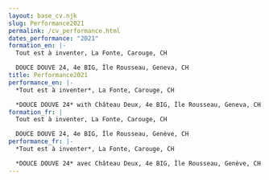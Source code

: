 ```yaml
---
layout: base_cv.njk
slug: Performance2021
permalink: /cv_performance.html
dates_performance: "2021"
formation_en: |-
  Tout est à inventer, La Fonte, Carouge, CH

  DOUCE DOUVE 24, 4e BIG, Île Rousseau, Geneva, CH
title: Performance2021
performance_en: |-
  *Tout est à inventer*, La Fonte, Carouge, CH

  *DOUCE DOUVE 24* with Château Deux, 4e BIG, Île Rousseau, Geneva, CH
formation_fr: |
  Tout est à inventer, La Fonte, Carouge, CH

  DOUCE DOUVE 24, 4e BIG, Île Rousseau, Genève, CH
performance_fr: |-
  *Tout est à inventer*, La Fonte, Carouge, CH

  *DOUCE DOUVE 24* avec Château Deux, 4e BIG, Île Rousseau, Genève, CH
---
```

